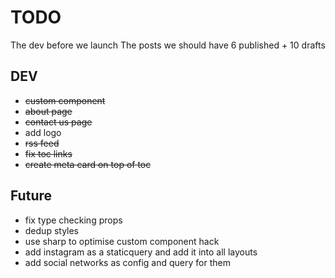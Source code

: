 # TODO

The dev before we launch
The posts we should have 6 published + 10 drafts

## DEV

* ~~custom component~~
* ~~about page~~
* ~~contact us page~~
* add logo
* ~~rss feed~~
* ~~fix toc links~~
* ~~create meta card on top of toc~~

## Future

* fix type checking props
* dedup styles
* use sharp to optimise custom component hack
* add instagram as a staticquery and add it into all layouts
* add social networks as config and query for them
